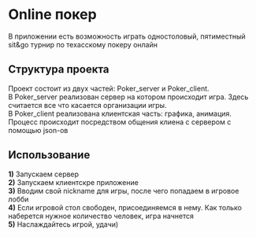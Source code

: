 # Online покер 

В приложении есть возможность играть одностоловый, пятиместный sit&go турнир по техасскому покеру онлайн

## Структура проекта

Проект состоит из двух частей: Poker_server и Poker_client.   
В Poker_server реализован сервер на котором происходит игра. Здесь считается все что касается организации игры.   
В Poker_client реализована клиентская часть: графика, анимация.    
Процесс происходит посредством общения клиена с сервером с помощью json-ов   

## Использование 
**1)** Запускаем сервер  
**2)** Запускаем клиентскре приложение  
**3)** Вводим свой nickname для игры, после чего попадаем в игровое лобби  
**4)** Если игровой стол свободен, присоединяемся в нему. Как только наберется нужное количество человек, игра начнется  
**5)** Наслаждайтесь игрой, удачи)  


